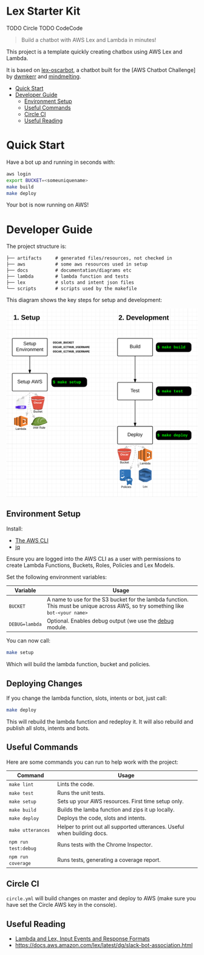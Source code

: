 # Lex Starter Kit
TODO Circle TODO CodeCode

> Build a chatbot with AWS Lex and Lambda in minutes!

This project is a template quickly creating chatbox using AWS Lex and Lambda.

It is based on [lex-oscarbot](https://github.com/mindmelting/lex-oscarbot), a chatbot built for the [AWS Chatbot Challenge] by [dwmkerr]() and [mindmelting]().

- [Quick Start](#quick-start)
- [Developer Guide](#developer-guide)
	- [Environment Setup](#environment-setup)
	- [Useful Commands](#useful-commands)
	- [Circle CI](#circle-ci)
	- [Useful Reading](#useful-reading)

# Quick Start

Have a bot up and running in seconds with:

```bash
aws login
export BUCKET=<someuniquename>
make build
make deploy
```

Your bot is now running on AWS!

# Developer Guide

The project structure is:

```
├── artifacts     # generated files/resources, not checked in
├── aws           # some aws resources used in setup
├── docs          # documentation/diagrams etc
├── lambda        # lambda function and tests
├── lex           # slots and intent json files
└── scripts       # scripts used by the makefile
```

This diagram shows the key steps for setup and development:

![Setup & Development Guide Diagram](./docs/setup-and-develop-commands.png)

## Environment Setup

Install:

- [The AWS CLI](https://aws.amazon.com/cli/)
- [jq](https://stedolan.github.io/jq/download/)

Ensure you are logged into the AWS CLI as a user with permissions to create Lambda Functions, Buckets, Roles, Policies and Lex Models.

Set the following environment variables:

| Variable | Usage |
|----------|-------|
| `BUCKET` | A name to use for the S3 bucket for the lambda function. This must be unique across AWS, so try something like `bot-<your name>` |
| `DEBUG=lambda` | Optional. Enables debug output (we use the [debug](https://www.npmjs.com/package/debug) module. |

You can now call:

```bash
make setup
```

Which will build the lambda function, bucket and policies.

## Deploying Changes

If you change the lambda function, slots, intents or bot, just call:

```bash
make deploy
```

This will rebuild the lambda function and redeploy it. It will also rebuild and publish all slots, intents and bots.

## Useful Commands

Here are some commands you can run to help work with the project:

| Command | Usage |
|---------|-------|
| `make lint` | Lints the code. |
| `make test` | Runs the unit tests. |
| `make setup` | Sets up your AWS resources. First time setup only. |
| `make build` | Builds the lamba function and zips it up locally. |
| `make deploy` | Deploys the code, slots and intents. |
| `make utterances` | Helper to print out all supported utterances. Useful when building docs. |
| `npm run test:debug` | Runs tests with the Chrome Inspector. |
| `npm run coverage` | Runs tests, generating a coverage report. |

## Circle CI

`circle.yml` will build changes on master and deploy to AWS (make sure you have set the Circle AWS key in the console).

## Useful Reading

- [Lambda and Lex, Input Events and Response Formats](http://docs.aws.amazon.com/lex/latest/dg/lambda-input-response-format.html)
- https://docs.aws.amazon.com/lex/latest/dg/slack-bot-association.html
